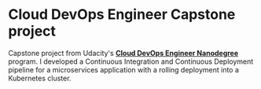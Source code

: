# Cloud DevOps Engineer Capstone project

Capstone project from Udacity's __[Cloud DevOps Engineer
Nanodegree](https://www.udacity.com/course/cloud-dev-ops-nanodegree--nd9991)__ 
program. I developed a Continuous Integration and Continuous Deployment pipeline for a microservices application with a rolling deployment into a Kubernetes cluster. 

